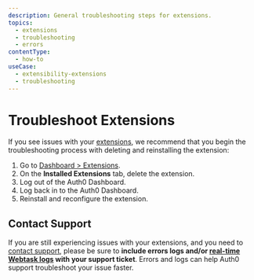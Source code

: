 ```yaml
---
description: General troubleshooting steps for extensions.
topics:
  - extensions
  - troubleshooting
  - errors
contentType:
  - how-to
useCase: 
  - extensibility-extensions
  - troubleshooting
---
```

# Troubleshoot Extensions

If you see issues with your [extensions](/extensions), we recommend that you begin the troubleshooting process with deleting and reinstalling the extension:

1. Go to [Dashboard > Extensions](${manage_url}/#/extensions).
2. On the **Installed Extensions** tab, delete the extension.
3. Log out of the Auth0 Dashboard.
4. Log back in to the Auth0 Dashboard.
5. Reinstall and reconfigure the extension.

## Contact Support

If you are still experiencing issues with your extensions, and you need to [contact support](https://support.auth0.com/), please be sure to **include errors logs and/or [real-time Webtask logs](/extensions/realtime-webtask-logs) with your support ticket**. Errors and logs can help Auth0 support troubleshoot your issue faster.
